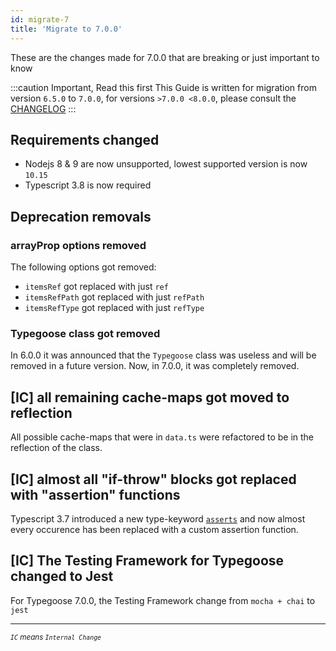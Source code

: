 ```yaml
---
id: migrate-7
title: 'Migrate to 7.0.0'
---
```


These are the changes made for 7.0.0 that are breaking or just important to know

:::caution Important, Read this first
This Guide is written for migration from version `6.5.0` to `7.0.0`, for versions `>7.0.0 <8.0.0`, please consult the [CHANGELOG](https://github.com/typegoose/typegoose/blob/master/CHANGELOG.md)
:::

## Requirements changed

- Nodejs 8 & 9 are now unsupported, lowest supported version is now `10.15`
- Typescript 3.8 is now required

## Deprecation removals

### arrayProp options removed

The following options got removed:

- `itemsRef` got replaced with just `ref`
- `itemsRefPath` got replaced with just `refPath`
- `itemsRefType` got replaced with just `refType`

### Typegoose class got removed

In 6.0.0 it was announced that the `Typegoose` class was useless and will be removed in a future version. Now, in 7.0.0, it was completely removed.

## [IC] all remaining cache-maps got moved to reflection

All possible cache-maps that were in `data.ts` were refactored to be in the reflection of the class.

## [IC] almost all "if-throw" blocks got replaced with "assertion" functions

Typescript 3.7 introduced a new type-keyword [`asserts`](https://devblogs.microsoft.com/typescript/announcing-typescript-3-7/#assertion-functions) and now almost every occurence has been replaced with a custom assertion function.

## [IC] The Testing Framework for Typegoose changed to Jest

For Typegoose 7.0.0, the Testing Framework change from `mocha + chai` to `jest`

---

<sub>*`IC` means `Internal Change`*</sub>
